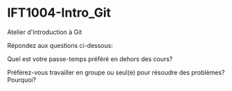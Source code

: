 # IFT1004-Intro_Git
Atelier d'introduction à Git

Répondez aux questions ci-dessous:

Quel est votre passe-temps préféré en dehors des cours?

Préférez-vous travailler en groupe ou seul(e) pour résoudre des problèmes? Pourquoi?
